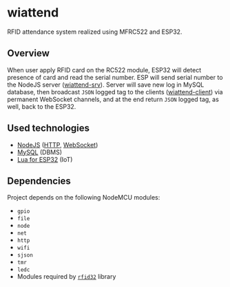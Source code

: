 # wiattend
RFID attendance system realized using MFRC522 and ESP32.

## Overview

When user apply RFID card on the RC522 module, ESP32 will detect presence of card and read the serial number. ESP will send serial number to the NodeJS server ([wiattend-srv](https://github.com/abobija/wiattend-srv)). Server will save new log in MySQL database, then broadcast `JSON` logged tag to the clients ([wiattend-client](https://github.com/abobija/wiattend-client)) via permanent WebSocket channels, and at the end return `JSON` logged tag, as well, back to the ESP32.

## Used technologies

  - [NodeJS](https://nodejs.org) ([HTTP](https://en.wikipedia.org/wiki/Hypertext_Transfer_Protocol), [WebSocket](https://en.wikipedia.org/wiki/WebSocket))
  - [MySQL](https://www.mysql.com/) (DBMS)
  - [Lua for ESP32](https://nodemcu.readthedocs.io/en/dev-esp32) (IoT)

## Dependencies

Project depends on the following NodeMCU modules:

  - `gpio`
  - `file`
  - `node`
  - `net`
  - `http`
  - `wifi`
  - `sjson`
  - `tmr`
  - `ledc`
  - Modules required by [`rfid32`](https://github.com/abobija/rfid32#dependencies) library
